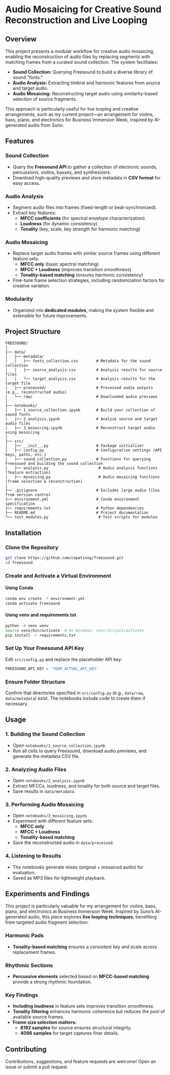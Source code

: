 # Audio Mosaicing for Creative Sound Reconstruction and Live Looping

## Overview
This project presents a modular workflow for creative audio mosaicing, enabling the reconstruction of audio files by replacing segments with matching frames from a curated sound collection. The system facilitates:

- **Sound Collection:** Querying Freesound to build a diverse library of sound "fonts."
- **Audio Analysis:** Extracting timbral and harmonic features from source and target audio.
- **Audio Mosaicing:** Reconstructing target audio using similarity-based selection of source fragments.

This approach is particularly useful for live looping and creative arrangements, such as my current project—an arrangement for violins, bass, piano, and electronics for Business Immersion Week, inspired by AI-generated audio from Suno.

## Features
### Sound Collection
- Query the **Freesound API** to gather a collection of electronic sounds, percussions, violins, basses, and synthesizers.
- Download high-quality previews and store metadata in **CSV format** for easy access.

### Audio Analysis
- Segment audio files into frames (fixed-length or beat-synchronized).
- Extract key features:
  - **MFCC coefficients** (for spectral envelope characterization)
  - **Loudness** (for dynamic consistency)
  - **Tonality** (key, scale, key strength for harmonic matching)

### Audio Mosaicing
- Replace target audio frames with similar source frames using different feature sets:
  - **MFCC only** (basic spectral matching)
  - **MFCC + Loudness** (improves transition smoothness)
  - **Tonality-based matching** (ensures harmonic consistency)
- Fine-tune frame selection strategies, including randomization factors for creative variation.

### Modularity
- Organized into **dedicated modules**, making the system flexible and extensible for future improvements.

## Project Structure
```
FREESOUND/
│
├── data/
│   ├── metadata/
│   │   ├── fonts_collection.csv        # Metadata for the sound collection
│   │   ├── source_analysis.csv         # Analysis results for source files
│   │   └── target_analysis.csv         # Analysis results for the target file
│   ├── processed/                      # Processed audio outputs (e.g., reconstructed audio)
│   └── raw/                            # Downloaded audio previews
│
├── notebooks/
│   ├── 1_source_collection.ipynb       # Build your collection of sound fonts
│   ├── 2_analysis.ipynb                # Analyze source and target audio files
│   ├── 3_mosaicing.ipynb               # Reconstruct target audio using mosaicing
│
├── src/
│   ├── __init__.py                     # Package initializer
│   ├── config.py                       # Configuration settings (API keys, paths, etc.)
│   ├── sound_collection.py             # Functions for querying Freesound and building the sound collection
│   ├── analysis.py                      # Audio analysis functions (feature extraction)
│   ├── mosaicing.py                     # Audio mosaicing functions (frame selection & reconstruction)
│
├── .gitignore                          # Excludes large audio files from version control
├── environment.yml                     # Conda environment specification
├── requirements.txt                    # Python dependencies
├── README.md                           # Project documentation
└── test_modules.py                      # Test scripts for modules
```

## Installation
### Clone the Repository
```bash
git clone https://github.com/cepatinog/freesound.git
cd freesound
```
### Create and Activate a Virtual Environment
#### Using Conda
```bash
conda env create -f environment.yml
conda activate freesound
```
#### Using venv and requirements.txt
```bash
python -m venv venv
source venv/bin/activate  # On Windows: venv\Scripts\activate
pip install -r requirements.txt
```
### Set Up Your Freesound API Key
Edit `src/config.py` and replace the placeholder API key:
```python
FREESOUND_API_KEY = 'YOUR_ACTUAL_API_KEY'
```
### Ensure Folder Structure
Confirm that directories specified in `src/config.py` (e.g., `data/raw`, `data/metadata`) exist. The notebooks include code to create them if necessary.

## Usage
### 1. Building the Sound Collection
- Open `notebooks/1_source_collection.ipynb`
- Run all cells to query Freesound, download audio previews, and generate the metadata CSV file.

### 2. Analyzing Audio Files
- Open `notebooks/2_analysis.ipynb`
- Extract MFCCs, loudness, and tonality for both source and target files.
- Save results in `data/metadata`.

### 3. Performing Audio Mosaicing
- Open `notebooks/3_mosaicing.ipynb`
- Experiment with different feature sets:
  - **MFCC only**
  - **MFCC + Loudness**
  - **Tonality-based matching**
- Save the reconstructed audio in `data/processed`.

### 4. Listening to Results
- The notebooks generate mixes (original + mosaiced audio) for evaluation.
- Saved as MP3 files for lightweight playback.

## Experiments and Findings
This project is particularly valuable for my arrangement for violins, bass, piano, and electronics at Business Immersion Week. Inspired by Suno’s AI-generated audio, this piece explores **live looping techniques**, benefiting from targeted audio fragment selection:

### Harmonic Pads
- **Tonality-based matching** ensures a consistent key and scale across replacement frames.

### Rhythmic Sections
- **Percussive elements** selected based on **MFCC-based matching** provide a strong rhythmic foundation.

### Key Findings
- **Including loudness** in feature sets improves transition smoothness.
- **Tonality filtering** enhances harmonic coherence but reduces the pool of available source frames.
- **Frame size selection matters:**
  - **8192 samples** for source ensures structural integrity.
  - **4096 samples** for target captures finer details.

## Contributing
Contributions, suggestions, and feature requests are welcome! Open an issue or submit a pull request.
